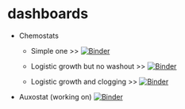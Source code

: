 # dashboards
- Chemostats
  - Simple one                    >> [![Binder](https://mybinder.org/badge_logo.svg)](https://mybinder.org/v2/gh/edsaac/dashboards/HEAD?urlpath=voila%2Frender%2FChemostat_deploy.ipynb)

  - Logistic growth but no washout >> [![Binder](https://mybinder.org/badge_logo.svg)](https://mybinder.org/v2/gh/edsaac/dashboards/HEAD?urlpath=voila%2Frender%2FChemostat_logistic.ipynb)

  - Logistic growth and clogging   >> [![Binder](https://mybinder.org/badge_logo.svg)](https://mybinder.org/v2/gh/edsaac/dashboards/HEAD?urlpath=voila%2Frender%2FChemostat_clogging.ipynb)

- Auxostat (working on)
[![Binder](https://mybinder.org/badge_logo.svg)](https://mybinder.org/v2/gh/edsaac/dashboards/HEAD?urlpath=voila%2Frender%2FExponentialGrowth.ipynb)

